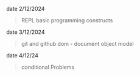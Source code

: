 date 2/12/2024

>REPL basic programming constructs
 

date 3/12/2024

>git and github
>dom - document object model


date 4/12/24

>conditional Problems

